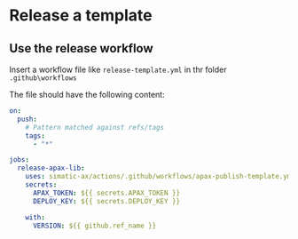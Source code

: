 
# Release a template

## Use the release workflow

Insert a workflow file like `release-template.yml` in thr folder `.github\workflows`

The file should have the following content:

```yml
on:
  push:
    # Pattern matched against refs/tags
    tags:
      - "*"

jobs:
  release-apax-lib:
    uses: simatic-ax/actions/.github/workflows/apax-publish-template.yml@stable
    secrets:
      APAX_TOKEN: ${{ secrets.APAX_TOKEN }}
      DEPLOY_KEY: ${{ secrets.DEPLOY_KEY }}

    with:
      VERSION: ${{ github.ref_name }}
```

